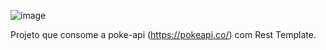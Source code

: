 ![image](https://user-images.githubusercontent.com/54289776/133309699-8c262c86-6db9-4e9f-b3ae-86c4772e84fe.png)

Projeto que consome a poke-api (https://pokeapi.co/) com Rest Template. 
